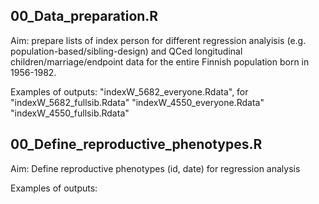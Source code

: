 ## 

## 00_Data_preparation.R   
Aim: prepare lists of index person for different regression analyisis (e.g. population-based/sibling-design) and QCed longitudinal children/marriage/endpoint data for the entire Finnish population born in 1956-1982.

Examples of outputs: 
"indexW_5682_everyone.Rdata", for 
"indexW_5682_fullsib.Rdata"
"indexW_4550_everyone.Rdata"
"indexW_4550_fullsib.Rdata"





## 00_Define_reproductive_phenotypes.R    
Aim: Define reproductive phenotypes (id, date) for regression analysis

Examples of outputs: 

